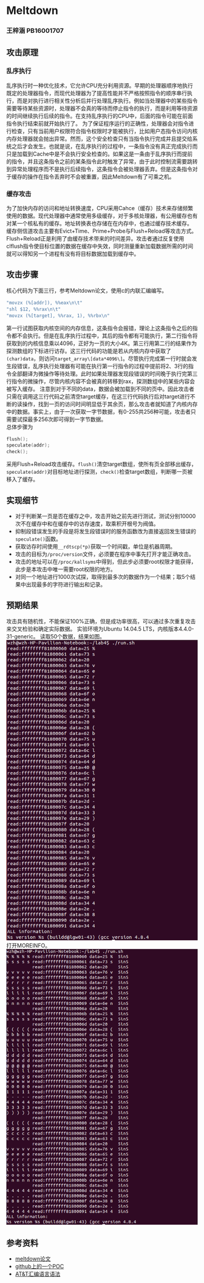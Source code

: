 # Meltdown
### 王梓涵 PB16001707
## 攻击原理
### 乱序执行
乱序执行时一种优化技术，它允许CPU充分利用资源。早期的处理器顺序地执行既定的处理器指令，而现代处理器为了提高性能并不严格按照指令的顺序串行执行，而是对执行进行相关性分析后并行处理乱序执行。例如当处理器中的某些指令需要等待某些资源时，处理器不会真的等待而停止指令的执行，而是利用等待资源的时间继续执行后续的指令。在支持乱序执行的CPU中，后面的指令可能在前面指令执行结束前就开始执行了。
为了保证程序运行的正确性，处理器会对指令进行检查，只有当前用户权限符合指令权限时才能被执行，比如用户态指令访问内核内存处理器就会抛出异常。然而，这个安全检查只有当指令执行完成并且提交给系统之后才会发生。也就是说，在乱序执行的过程中，一条指令没有真正完成执行而只是加载到Cache中是不会执行安全检查的。如果这是一条由于乱序执行而提前的指令，并且这条指令之前的某条指令此时触发了异常，由于此时控制流需要跳转到异常处理程序而不是执行后续指令，这条指令会被处理器丢弃。但是这条指令对于缓存的操作在指令丢弃时不会被重置，因此Meltdown有了可乘之机。
### 缓存攻击
为了加快内存的访问和地址转换速度，CPU采用Cahce（缓存）技术来存储频繁使用的数据。现代处理器中通常使用多级缓存，对于多核处理器，有公用缓存也有对某一个核私有的缓存。地址转换表也存储在在内存中，也通过缓存技术缓存。
缓存侧信道攻击主要有Evict+Time、Prime+Probe与Flush+Reload等攻击方式。Flush+Reload正是利用了由缓存技术带来的时间差异。攻击者通过反复使用clflush指令使目标位置的数据在缓存中失效，同时测量重新加载数据所需的时间就可以得知另一个进程有没有将目标数据加载到缓存中。
## 攻击步骤
核心代码为下面三行，参考Meltdown论文，使用c的内联汇编编写。
```c
"movzx (%[addr]), %%eax\n\t"
"shl $12, %%rax\n\t"
"movzx (%[target], %%rax, 1), %%rbx\n"
```
第一行试图获取内核空间的内存信息，这条指令会报错，理论上这条指令之后的指令都不会执行。但是在乱序执行过程中，其后的指令都有可能执行，第二行指令将获取到的内核信息乘以4096，正好为一页的大小4K。第三行用第二行的结果作为探测数组的下标进行访存。这三行代码的功能是若从内核内存中获取了`(char)data`，则访问`target_array\[data*4096\]`。尽管执行完成第一行时就会发生段错误，乱序执行处理器有可能在执行第一行指令的过程中提前将2、3行的指令全部翻译为微操作等待处理。此时如果处理器发现段错误的时间晚于执行完第三行指令的微操作，尽管内核内容不会被真的转移到rax，探测数组中的某些内容会被写入缓存。
注意到对于不同的data，数据会被加载到不同的页中。因此攻击者只需在调用这三行代码之前清空target缓存，在这三行代码执行后对target进行不断的读操作，找到一页的访问时间明显低于其余页，那么攻击者就知道了内核内存中的数据。事实上，由于一次获取一字节数据，有0-255共256种可能，攻击者只需要试探最多256次即可得到一字节数据。  
总体步骤为
```c
flush();
speculate(addr);
check();
```  
采用Flush+Reload攻击缓存。`flush()`清空target数组，使所有页全部移出缓存，`speculate(addr)`对目标地址进行探测，`check()`检查target数组，判断哪一页被移入了缓存。
## 实现细节
* 对于判断某一页是否在缓存之中，攻击开始之前先进行测试，测试分别10000次不在缓存中和在缓存中的访存速度，取乘积开根号为阀值。
* 抑制段错误发生的手段是将发生段错误时的服务函数改为直接返回发生错误的`speculate()`函数。
* 获取访存时间使用`__rdtscp(*p)`获取一个时间戳，单位是机器周期。
* 攻击的目标为`/proc/version`文件，必须要在程序中事先打开才能正确攻击。
* 攻击的地址可以在`/proc/kallsyms`中得到，但此步必须要root权限才能获得，此步是本攻击中唯一需要root权限的地方。
* 对同一个地址进行1000次试探，取得到最多次的数据作为一个结果；取5个结果中出现最多的字符进行输出和记录。
## 预期结果
攻击具有随机性，不能保证100%正确，但是成功率很高，可以通过多次重复攻击来交叉检验和确定实际数据。
实验环境为Ubuntu 14.04.5 LTS，内核版本4.4.0-31-generic。
读取50个数据，结果如图。  
![result](./1.png)  
打开MOREINFO。  
![result](./2.png)  

## 参考资料
* [meltdown论文](https://meltdownattack.com/meltdown.pdf)
* [github上的一个POC](https://github.com/paboldin/meltdown-exploit.git)
* [AT&T汇编语言语法](https://blog.csdn.net/Levet/article/details/78516307)
